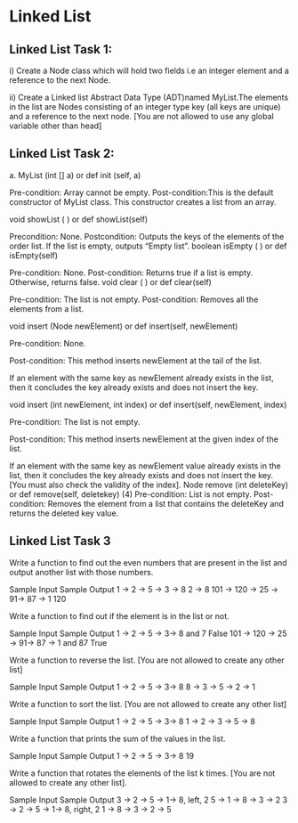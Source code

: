 # Linked List

## Linked List Task 1:
i) Create a Node class which will hold two fields i.e an integer element and a reference to the next Node. 

ii) Create a Linked list Abstract Data Type (ADT)named MyList.The elements in the list are Nodes consisting of an integer type key (all keys are unique) and a reference to the next node. 
[You are not allowed to use any global variable other than head]

## Linked List Task 2:
a. MyList (int [] a) or def init (self, a)

Pre-condition: Array cannot be empty. Post-condition:This is the default constructor of MyList class. This constructor creates a list from an array.

void showList ( ) or def showList(self)

Precondition: None. Postcondition: Outputs the keys of the elements of the order list. If the list is empty, outputs “Empty list”. boolean isEmpty ( ) or def isEmpty(self)

Pre-condition: None. Post-condition: Returns true if a list is empty. Otherwise, returns false. void clear ( ) or def clear(self)

Pre-condition: The list is not empty. Post-condition: Removes all the elements from a list.

void insert (Node newElement) or def insert(self, newElement) 

Pre-condition: None. 

Post-condition: This method inserts newElement at the tail of the list. 

If an element with the same key as newElement already exists in the list, then it concludes the key already exists and does not insert the key.

void insert (int newElement, int index) or def insert(self, newElement, index)

Pre-condition: The list is not empty. 

Post-condition: This method inserts newElement at the given index of the list. 

If an element with the same key as newElement value already exists in the list, then it concludes the key already exists and does not insert the key. [You must also check the validity of the index]. Node remove (int deleteKey) or def remove(self, deletekey) (4) Pre-condition: List is not empty. Post-condition: Removes the element from a list that contains the deleteKey and returns the deleted key value.

## Linked List Task 3
Write a function to find out the even numbers that are present in the list and output another list with those numbers.

Sample Input Sample Output 1 -> 2 -> 5 -> 3 -> 8 2 -> 8 101 -> 120 -> 25 -> 91-> 87 -> 1 120

Write a function to find out if the element is in the list or not.

Sample Input Sample Output 1 -> 2 -> 5 -> 3-> 8 and 7 False 101 -> 120 -> 25 -> 91-> 87 -> 1 and 87 True

Write a function to reverse the list. [You are not allowed to create any other list] 

Sample Input Sample Output 1 -> 2 -> 5 -> 3-> 8 8 -> 3 -> 5 -> 2 -> 1

Write a function to sort the list. [You are not allowed to create any other list] 

Sample Input Sample Output 1 -> 2 -> 5 -> 3-> 8 1 -> 2 -> 3 -> 5 -> 8

Write a function that prints the sum of the values in the list. 

Sample Input Sample Output 1 -> 2 -> 5 -> 3-> 8 19

Write a function that rotates the elements of the list k times. [You are not allowed to create any other list].  

Sample Input Sample Output 3 -> 2 -> 5 -> 1-> 8, left, 2 5 -> 1 -> 8 -> 3 -> 2 3 -> 2 -> 5 -> 1-> 8, right, 2 1 -> 8 -> 3 -> 2 -> 5
